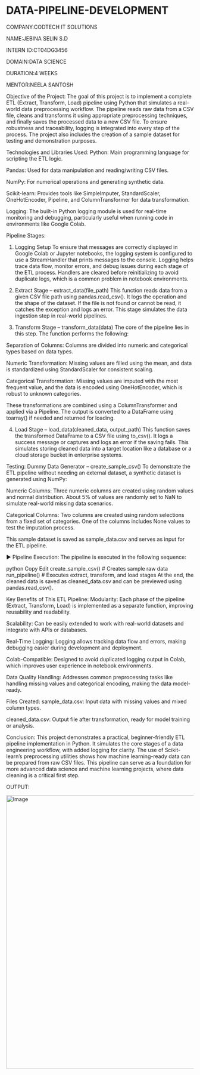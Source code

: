 # DATA-PIPELINE-DEVELOPMENT

COMPANY:CODTECH IT SOLUTIONS

NAME:JEBINA SELIN S.D

INTERN ID:CT04DG3456

DOMAIN:DATA SCIENCE

DURATION:4 WEEKS

MENTOR:NEELA SANTOSH

Objective of the Project:
The goal of this project is to implement a complete ETL (Extract, Transform, Load) pipeline using Python that simulates a real-world data preprocessing workflow. The pipeline reads raw data from a CSV file, cleans and transforms it using appropriate preprocessing techniques, and finally saves the processed data to a new CSV file. To ensure robustness and traceability, logging is integrated into every step of the process. The project also includes the creation of a sample dataset for testing and demonstration purposes.

 Technologies and Libraries Used:
Python: Main programming language for scripting the ETL logic.

Pandas: Used for data manipulation and reading/writing CSV files.

NumPy: For numerical operations and generating synthetic data.

Scikit-learn: Provides tools like SimpleImputer, StandardScaler, OneHotEncoder, Pipeline, and ColumnTransformer for data transformation.

Logging: The built-in Python logging module is used for real-time monitoring and debugging, particularly useful when running code in environments like Google Colab.

 Pipeline Stages:
1. Logging Setup
To ensure that messages are correctly displayed in Google Colab or Jupyter notebooks, the logging system is configured to use a StreamHandler that prints messages to the console. Logging helps trace data flow, monitor errors, and debug issues during each stage of the ETL process. Handlers are cleared before reinitializing to avoid duplicate logs, which is a common problem in notebook environments.

2. Extract Stage – extract_data(file_path)
This function reads data from a given CSV file path using pandas.read_csv(). It logs the operation and the shape of the dataset. If the file is not found or cannot be read, it catches the exception and logs an error. This stage simulates the data ingestion step in real-world pipelines.

3. Transform Stage – transform_data(data)
The core of the pipeline lies in this step. The function performs the following:

Separation of Columns: Columns are divided into numeric and categorical types based on data types.

Numeric Transformation: Missing values are filled using the mean, and data is standardized using StandardScaler for consistent scaling.

Categorical Transformation: Missing values are imputed with the most frequent value, and the data is encoded using OneHotEncoder, which is robust to unknown categories.

These transformations are combined using a ColumnTransformer and applied via a Pipeline. The output is converted to a DataFrame using toarray() if needed and returned for loading.

4. Load Stage – load_data(cleaned_data, output_path)
This function saves the transformed DataFrame to a CSV file using to_csv(). It logs a success message or captures and logs an error if the saving fails. This simulates storing cleaned data into a target location like a database or a cloud storage bucket in enterprise systems.

 Testing: Dummy Data Generator – create_sample_csv()
To demonstrate the ETL pipeline without needing an external dataset, a synthetic dataset is generated using NumPy:

Numeric Columns: Three numeric columns are created using random values and normal distribution. About 5% of values are randomly set to NaN to simulate real-world missing data scenarios.

Categorical Columns: Two columns are created using random selections from a fixed set of categories. One of the columns includes None values to test the imputation process.

This sample dataset is saved as sample_data.csv and serves as input for the ETL pipeline.

▶ Pipeline Execution:
The pipeline is executed in the following sequence:

python
Copy
Edit
create_sample_csv()   # Creates sample raw data
run_pipeline()        # Executes extract, transform, and load stages
At the end, the cleaned data is saved as cleaned_data.csv and can be previewed using pandas.read_csv().

 Key Benefits of This ETL Pipeline:
Modularity: Each phase of the pipeline (Extract, Transform, Load) is implemented as a separate function, improving reusability and readability.

Scalability: Can be easily extended to work with real-world datasets and integrate with APIs or databases.

Real-Time Logging: Logging allows tracking data flow and errors, making debugging easier during development and deployment.

Colab-Compatible: Designed to avoid duplicated logging output in Colab, which improves user experience in notebook environments.

Data Quality Handling: Addresses common preprocessing tasks like handling missing values and categorical encoding, making the data model-ready.

 Files Created:
sample_data.csv: Input data with missing values and mixed column types.

cleaned_data.csv: Output file after transformation, ready for model training or analysis.

 Conclusion:
This project demonstrates a practical, beginner-friendly ETL pipeline implementation in Python. It simulates the core stages of a data engineering workflow, with added logging for clarity. The use of Scikit-learn’s preprocessing utilities shows how machine learning-ready data can be prepared from raw CSV files. This pipeline can serve as a foundation for more advanced data science and machine learning projects, where data cleaning is a critical first step.

OUTPUT:

<img width="863" height="733" alt="Image" src="https://github.com/user-attachments/assets/bafd26e4-200b-4ae2-b353-2fb45758ae58" />







